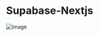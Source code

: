 # Supabase-Nextjs
![image](https://github.com/Marindala/Supabase-Nextjs/assets/95050756/0b2e5f1d-b330-4301-a857-d98df3e10f55)
